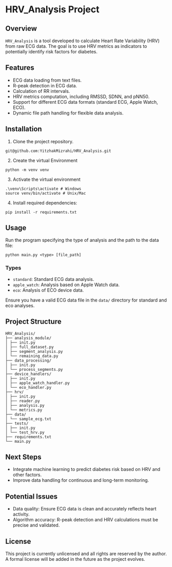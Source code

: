# HRV_Analysis Project

## Overview

`HRV_Analysis` is a tool developed to calculate Heart Rate Variability (HRV) from raw ECG data. The goal is to use HRV metrics as indicators to potentially identify risk factors for diabetes.

## Features

- ECG data loading from text files.
- R-peak detection in ECG data.
- Calculation of RR intervals.
- HRV metrics computation, including RMSSD, SDNN, and pNN50.
- Support for different ECG data formats (standard ECG, Apple Watch, ECO).
- Dynamic file path handling for flexible data analysis.

## Installation

1. Clone the project repository.

```
git@github.com:YitzhakMizrahi/HRV_Analysis.git
```

2. Create the virtual Environment

```
python -m venv venv
```

3. Activate the virtual environment

```
.\venv\Scripts\activate # Windows
source venv/bin/activate # Unix/Mac
```

4. Install required dependencies:

```
pip install -r requirements.txt
```

## Usage

Run the program specifying the type of analysis and the path to the data file:

```
python main.py <type> [file_path]
```

### Types

- `standard`: Standard ECG data analysis.
- `apple_watch`: Analysis based on Apple Watch data.
- `eco`: Analysis of ECO device data.

Ensure you have a valid ECG data file in the `data/` directory for standard and eco analyses.

## Project Structure

```
HRV_Analysis/
├── analysis_module/
│ ├── init.py
│ ├── full_dataset.py
│ ├── segment_analysis.py
│ └── remaining_data.py
├── data_processing/
│ ├── init.py
│ └── process_segments.py
├── device_handlers/
│ ├── init.py
│ ├── apple_watch_handler.py
│ └── eco_handler.py
├── hrv/
│ ├── init.py
│ ├── reader.py
│ ├── analysis.py
│ └── metrics.py
├── data/
│ └── sample_ecg.txt
├── tests/
│ ├── init.py
│ └── test_hrv.py
├── requirements.txt
└── main.py
```

## Next Steps

- Integrate machine learning to predict diabetes risk based on HRV and other factors.
- Improve data handling for continuous and long-term monitoring.

## Potential Issues

- Data quality: Ensure ECG data is clean and accurately reflects heart activity.
- Algorithm accuracy: R-peak detection and HRV calculations must be precise and validated.

## License

This project is currently unlicensed and all rights are reserved by the author. A formal license will be added in the future as the project evolves.
